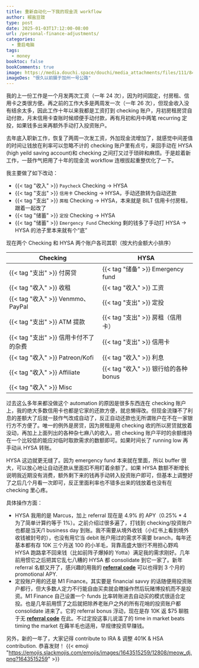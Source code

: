 ```yaml
---
title: 重新自动化一下我的现金流 workflow
author: 椒盐豆豉
type: post
date: 2025-01-03T17:12:00-08:00
url: /personal-finance-adjustments/
categories:
  - 重启电脑
tags:
  - money
booktoc: false
bookComments: true
image: https://media.douchi.space/douchi/media_attachments/files/111/840/617/521/484/222/original/1d935e5f3f116e9e.png
imageDes: "很久以前摄于加州一号公路"
---
```


我的上一份工作是一个月发两次工资（一年 24 次），因为时间固定，付房租、信用卡之类很方便。再之前的工作大多是两周发一次（一年 26 次），但现金收入没有结余太多，因此工作十年以来我都是工资打到 checking 账户，月初房租房贷自动付款，月末信用卡查账时候顺便手动付款，再有月初和月中两笔 recurring 定投，如果钱多出来再额外手动打入投资账户。

去年底入职新工作，恢复了两周一次发工资，外加现金流增加了，就感觉中间差值的时间让钱放在利率可以忽略不计的 checking 账户里有点亏，来回手动在 HYSA (high yeild saving account)和 checking 之间打又过于琐碎和麻烦。于是趁着新工作，一鼓作气把用了十年的现金流 workflow 连根拔起重整优化了一下。

<!--more-->

我主要做了如下改动：
- {{< tag "收入" >}} `Paycheck` Checking -> HYSA
- {{< tag "支出" >}} `信用卡` Checking -> HYSA，手动还款转为自动还款
- {{< tag "支出" >}} `房租` Checking -> HYSA，本来就是 BILT 信用卡付房租，跟着一起改了
- {{< tag "储蓄" >}} `定投` Checking -> HYSA
- {{< tag "储蓄" >}} `Emergency Fund` Checking 剩的钱多了手动打 HYSA -> HYSA 的池子里本来就有个“底”

现在两个 Checking 和 HYSA 两个账户各司其职（按大约金额大小排序）

|  Checking| HYSA |
|  - | - |
| {{< tag "支出" >}} 付房贷 | {{< tag "储备" >}} Emergency fund | 
| {{< tag "收入" >}} 收租 | {{< tag "收入" >}} 工资 |
| {{< tag "收入" >}} Venmmo、PayPal| {{< tag "支出" >}} 定投 |
| {{< tag "支出" >}} ATM 提款 | {{< tag "支出" >}} 房租（信用卡） | 
| {{< tag "支出" >}} 信用卡付不了的杂费 | {{< tag "支出" >}} 信用卡 | 
| {{< tag "收入" >}} Patreon/Kofi | {{< tag "收入" >}} 利息 |
| {{< tag "收入" >}} Affiliate | {{< tag "收入" >}} 银行给的各种 bonus |
| {{< tag "收入" >}} Misc | |

过去这么多年来都没做这个 automation 的原因是很多东西连在 checking 账户上，我的绝大多数信用卡也都是它家的还款方便，就总懒得改。但现金流赚不了利息的差额大了后就一鼓作气改成自动了，反正自动还款也无所谓账户在不在一家银行方不方便了。唯一的例外是房贷，因为房租是用 checking 收的所以房贷就放着没动，再加上上面列出的各种杂七麻八的收入，把 checking 账户平时的余额维持在一个比较低的能应对临时取款需求的数额即可。如果时间长了 running low 再手动从 HYSA 转账。

HYSA 这边就更无缝了。因为 emergency fund 本来就在里面，所以 buffer 很大，可以放心地让自动还款从里面扣不用盯着余额了。如果 HYSA 数额不断增长说明我近期没有消费，额外剩下来的钱再手动转入投资账户即可，但基本上调整好了之后几个月看一次即可，反正里面利率也不错多出来的钱放着也没有在 checking 里心疼。

具体操作方面：
- HYSA 我用的是 Marcus，加上 referral 现在是 4.9% 的 APY（0.25% * 4 为了简单计算约等于 1%）。之前介绍过很多遍了，打钱到 checking/投资账户也都是当天/1 business day 到账。我不需要从境外收钱（小红书上看到境外收钱被封号的），也没有用它当 debit 账户用过的需求不需要 branch，每年还基本都有存 10K 三个月送 100 的小羊毛，背靠高盛大银行不用担心野鸡 HYSA 跑路拿不回来钱（比如前阵子爆掉的 Yotta）满足我的需求刚好。几年前用惯它之后把其它乱七八糟的 HYSA 都 consolidate 到它一家了。新年 referral 名额又开了，感兴趣的用我的 [**referral code**](https://www.marcus.com/share/FAN-NS4-YMS9) 可以也得到 3 个月的 promotional APY.
- 定投账户用的还是 M1 Finance。其实要是 financial savvy 的话随便用投资账户都行，但大多数人定力不行能自由买卖就会瞎操作然后玩赌博投机而不是投资。M1 Finance 自己设置一个 funds 比率转账进去自动买的模式很适合定投。也是几年前用惯了之后就把除养老账户之外的所有花哨的投资账户都 consolidate 进来了。它的 referral bonus 浮动，现在是存 10K 返 $75 聊胜于无 [**referral code**](https://m1.finance/3k2CE5UGXvjS) 在此。不过定投这事儿说滥了的 time in market beats timing the market 在薅羊毛也适用，早规律投资早赚钱。

另外，新的一年了，大家记得 contribute to IRA & 调整 401K & HSA contribution. 恭喜发财！ {{< emoji "https://emojis.slackmojis.com/emojis/images/1643515259/12808/meow_dj.png?1643515259" >}}